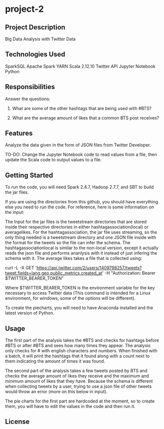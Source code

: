 # project-2
## Project Description
Big Data Analysis with Twitter Data

## Technologies Used

SparkSQL
Apache Spark
YARN
Scala 2.12.10
Twitter API
Jupyter Notebook
Python

## Responsibilities

Answer the questions:

1. What are some of the other hashtags that are being used with #BTS?

2. What are the average amount of likes that a common BTS post receives?

## Features

Analyze the data given in the form of JSON files from Twitter Developer.

TO-DO: Change the Jupyter Notebook code to read values from a file, then update the Scala code to output values to a file.

## Getting Started

To run the code, you will need Spark 2.4.7, Hadoop 2.7.7, and SBT to build the jar files.

If you are using the directories from this github, you should have everything else you need to run the code. For reference, here is some information on the input:

The Input for the jar files is the tweetstream directories that are stored inside their respective directories in either hashtagassociation(local) or averagelikes. For the hashtagassociation, the jar file uses streaming, so the only thing needed is a tweetstream directory and one JSON file inside with the format for the tweets so the file can infer the schema. The hashtagassociationlocal is similar to the non-local version, except it actually reads the json file and performs ananlysis with it instead of just infering the schema with it. The average likes takes a file that is collected using:

curl -L -X GET 'https://api.twitter.com/2/users/1409798257/tweets?tweet.fields=lang,geo,public_metrics,created_at' -H "Authorization: Bearer $TWITTER_BEARER_TOKEN"

Where $TWITTER_BEARER_TOKEN is the environment variable for the key necessary to access Twitter data (This command is intended for a Linux environment, for windows, some of the options will be different).

To create the piecharts, you will need to have Anaconda installed and the latest version of Python.

## Usage

The first part of the analysis takes the #BTS and checks for hashtags before #BTS or after #BTS and sees how many times they appear. The analysis only checks for # with english characters and numbers. When finished with a batch, it will print the hashtags that it found along with a count next to them indicating the amount of times it was found.

The second part of the analysis takes a few tweets posted by BTS and checks the average amount of likes they receive and the maximum and minimum amount of likes that they have. Because the schema is different when collecting tweets by a user, trying to use a json file of other tweets would throw an error (more on this below in input).

The pie charts for the first part are hardcoded at the moment, so to create them, you will have to edit the values in the code and then run it.

## License
